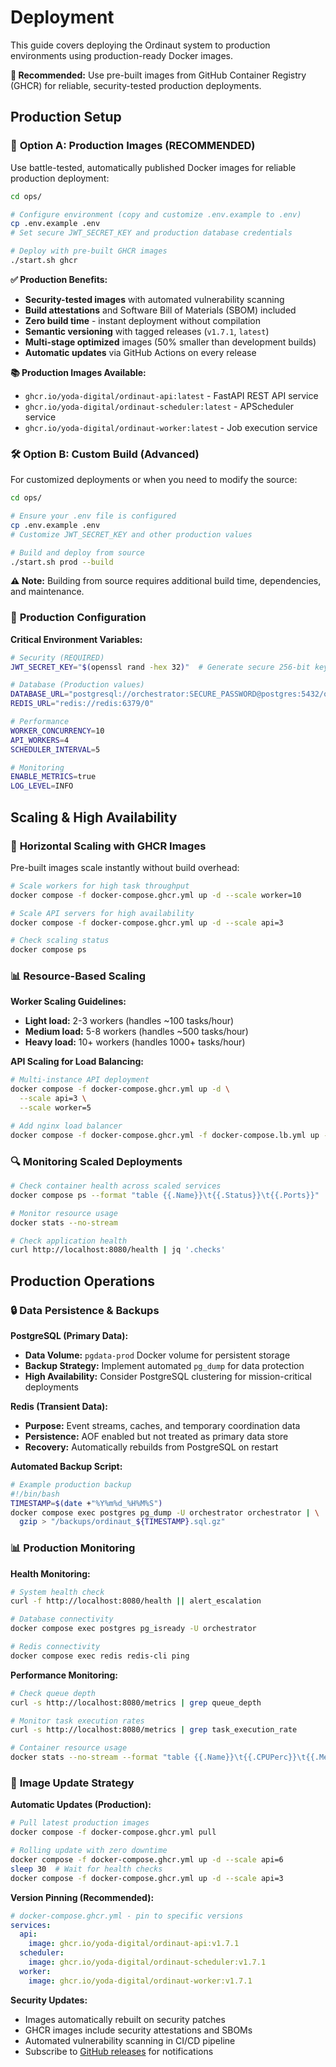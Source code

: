 # Deployment

This guide covers deploying the Ordinaut system to production environments using production-ready Docker images.

**🚀 Recommended:** Use pre-built images from GitHub Container Registry (GHCR) for reliable, security-tested production deployments.

## Production Setup

### 🚀 **Option A: Production Images (RECOMMENDED)**

Use battle-tested, automatically published Docker images for reliable production deployment:

```bash
cd ops/

# Configure environment (copy and customize .env.example to .env)
cp .env.example .env
# Set secure JWT_SECRET_KEY and production database credentials

# Deploy with pre-built GHCR images
./start.sh ghcr
```

**✅ Production Benefits:**
- **Security-tested images** with automated vulnerability scanning
- **Build attestations** and Software Bill of Materials (SBOM) included
- **Zero build time** - instant deployment without compilation
- **Semantic versioning** with tagged releases (`v1.7.1`, `latest`)
- **Multi-stage optimized** images (50% smaller than development builds)
- **Automatic updates** via GitHub Actions on every release

**📚 Production Images Available:**
- `ghcr.io/yoda-digital/ordinaut-api:latest` - FastAPI REST API service
- `ghcr.io/yoda-digital/ordinaut-scheduler:latest` - APScheduler service  
- `ghcr.io/yoda-digital/ordinaut-worker:latest` - Job execution service

### 🛠️ **Option B: Custom Build (Advanced)**

For customized deployments or when you need to modify the source:

```bash
cd ops/

# Ensure your .env file is configured
cp .env.example .env
# Customize JWT_SECRET_KEY and other production values

# Build and deploy from source
./start.sh prod --build
```

**⚠️ Note:** Building from source requires additional build time, dependencies, and maintenance.

### 🚀 **Production Configuration**

**Critical Environment Variables:**
```bash
# Security (REQUIRED)
JWT_SECRET_KEY="$(openssl rand -hex 32)"  # Generate secure 256-bit key

# Database (Production values)
DATABASE_URL="postgresql://orchestrator:SECURE_PASSWORD@postgres:5432/orchestrator"
REDIS_URL="redis://redis:6379/0"

# Performance
WORKER_CONCURRENCY=10
API_WORKERS=4
SCHEDULER_INTERVAL=5

# Monitoring
ENABLE_METRICS=true
LOG_LEVEL=INFO
```

## Scaling & High Availability

### 🚀 **Horizontal Scaling with GHCR Images**

Pre-built images scale instantly without build overhead:

```bash
# Scale workers for high task throughput
docker compose -f docker-compose.ghcr.yml up -d --scale worker=10

# Scale API servers for high availability
docker compose -f docker-compose.ghcr.yml up -d --scale api=3

# Check scaling status
docker compose ps
```

### 📊 **Resource-Based Scaling**

**Worker Scaling Guidelines:**
- **Light load:** 2-3 workers (handles ~100 tasks/hour)
- **Medium load:** 5-8 workers (handles ~500 tasks/hour)
- **Heavy load:** 10+ workers (handles 1000+ tasks/hour)

**API Scaling for Load Balancing:**
```bash
# Multi-instance API deployment
docker compose -f docker-compose.ghcr.yml up -d \
  --scale api=3 \
  --scale worker=5

# Add nginx load balancer
docker compose -f docker-compose.ghcr.yml -f docker-compose.lb.yml up -d
```

### 🔍 **Monitoring Scaled Deployments**

```bash
# Check container health across scaled services
docker compose ps --format "table {{.Name}}\t{{.Status}}\t{{.Ports}}"

# Monitor resource usage
docker stats --no-stream

# Check application health
curl http://localhost:8080/health | jq '.checks'
```

## Production Operations

### 🔒 **Data Persistence & Backups**

**PostgreSQL (Primary Data):**
- **Data Volume:** `pgdata-prod` Docker volume for persistent storage
- **Backup Strategy:** Implement automated `pg_dump` for data protection
- **High Availability:** Consider PostgreSQL clustering for mission-critical deployments

**Redis (Transient Data):**
- **Purpose:** Event streams, caches, and temporary coordination data
- **Persistence:** AOF enabled but not treated as primary data store
- **Recovery:** Automatically rebuilds from PostgreSQL on restart

**Automated Backup Script:**
```bash
# Example production backup
#!/bin/bash
TIMESTAMP=$(date +"%Y%m%d_%H%M%S")
docker compose exec postgres pg_dump -U orchestrator orchestrator | \
  gzip > "/backups/ordinaut_${TIMESTAMP}.sql.gz"
```

### 📊 **Production Monitoring**

**Health Monitoring:**
```bash
# System health check
curl -f http://localhost:8080/health || alert_escalation

# Database connectivity
docker compose exec postgres pg_isready -U orchestrator

# Redis connectivity
docker compose exec redis redis-cli ping
```

**Performance Monitoring:**
```bash
# Check queue depth
curl -s http://localhost:8080/metrics | grep queue_depth

# Monitor task execution rates
curl -s http://localhost:8080/metrics | grep task_execution_rate

# Container resource usage
docker stats --no-stream --format "table {{.Name}}\t{{.CPUPerc}}\t{{.MemUsage}}"
```

### 🚀 **Image Update Strategy**

**Automatic Updates (Production):**
```bash
# Pull latest production images
docker compose -f docker-compose.ghcr.yml pull

# Rolling update with zero downtime
docker compose -f docker-compose.ghcr.yml up -d --scale api=6
sleep 30  # Wait for health checks
docker compose -f docker-compose.ghcr.yml up -d --scale api=3
```

**Version Pinning (Recommended):**
```yaml
# docker-compose.ghcr.yml - pin to specific versions
services:
  api:
    image: ghcr.io/yoda-digital/ordinaut-api:v1.7.1
  scheduler:
    image: ghcr.io/yoda-digital/ordinaut-scheduler:v1.7.1
  worker:
    image: ghcr.io/yoda-digital/ordinaut-worker:v1.7.1
```

**Security Updates:**
- Images automatically rebuilt on security patches
- GHCR images include security attestations and SBOMs
- Automated vulnerability scanning in CI/CD pipeline
- Subscribe to [GitHub releases](https://github.com/yoda-digital/ordinaut/releases) for notifications
